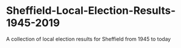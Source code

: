 # Sheffield-Local-Election-Results-1945-2019
A collection of local election results for Sheffield from 1945 to today
